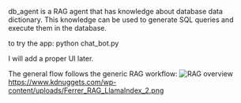 db_agent is a RAG agent that has knowledge about database data dictionary. This knowledge can be used to generate SQL queries and execute them in the database.

to try the app:
python chat_bot.py

I will add a proper UI later.

The general flow follows the generic RAG workflow:
![RAG overview](https://www.kdnuggets.com/wp-content/uploads/Ferrer_RAG_LlamaIndex_2.png)
https://www.kdnuggets.com/wp-content/uploads/Ferrer_RAG_LlamaIndex_2.png
